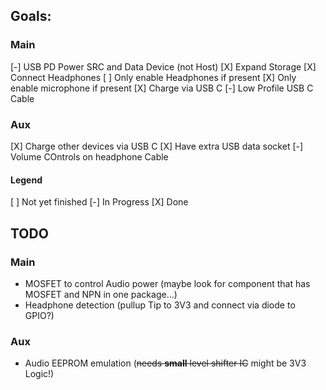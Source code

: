 ## Goals:
### Main
[-] USB PD Power SRC and Data Device (not Host)
[X] Expand Storage
[X] Connect Headphones
	[ ] Only enable Headphones if present
	[X] Only enable microphone if present
[X] Charge via USB C
[-] Low Profile USB C Cable
### Aux
[X] Charge other devices via USB C
[X] Have extra USB data socket
[-] Volume COntrols on headphone Cable

#### Legend
[ ] Not yet finished
[-] In Progress
[X] Done

## TODO
### Main
 * MOSFET to control Audio power (maybe look for component that has MOSFET and NPN in one package...)
 * Headphone detection (pullup Tip to 3V3 and connect via diode to GPIO?)
### Aux
 * Audio EEPROM emulation (~~needs **small** level shifter IC~~ might be 3V3 Logic!)
